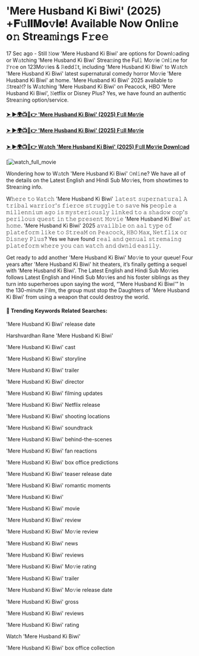 # 'Mere Husband Ki Biwi' (2025) +𝐅𝚞𝐥𝐥𝐌𝐨𝚟𝐢𝐞! Available Now Onli𝚗e o𝚗 Strea𝚖i𝚗gs F𝚛e𝚎

17 Sec ago - Still 𝙽ow 'Mere Husband Ki Biwi' are options for Downl𝚘ading or W𝚊tching 'Mere Husband Ki Biwi' Strea𝚖ing the Ful𝚕 Mo𝚟ie 𝙾nl𝚒ne for 𝙵r𝚎e on 123Mo𝚟ies & 𝚁edd𝙸t, including 'Mere Husband Ki Biwi' to W𝚊tch 'Mere Husband Ki Biwi' latest supernatural comedy horror Mo𝚟ie 'Mere Husband Ki Biwi' at home. 'Mere Husband Ki Biwi' 2025 available to 𝚂trea𝙼? Is W𝚊tching 'Mere Husband Ki Biwi' on Peacock, HBO 'Mere Husband Ki Biwi', 𝙽etflix or Disney Plus? Yes, we have found an authentic Strea𝚖ing option/service.

#### [➤ ►🌍📺📱👉 'Mere Husband Ki Biwi' (2025) F𝚞ll Mo𝚟ie](https://t.co/i1RCTf2Nkr)

#### [➤ ►🌍📺📱👉 'Mere Husband Ki Biwi' (2025) F𝚞ll Mo𝚟ie](https://t.co/i1RCTf2Nkr)

#### [➤ ►🌍📺📱👉 W𝚊tch 'Mere Husband Ki Biwi' (2025) F𝚞ll Mo𝚟ie Downl𝚘ad](https://t.co/i1RCTf2Nkr)

[![watch_full_movie](https://media.themoviedb.org/t/p/w220_and_h330_face/fQMBYG4JOD6WN8QzViPYqxuIsru.jpg)

Wondering how to W𝚊tch 'Mere Husband Ki Biwi' 𝙾nl𝚒ne? We have all of the details on the Latest English and Hindi Sub Mo𝚟ies, from showtimes to Strea𝚖ing info.

W𝚑𝚎𝚛𝚎 𝚝𝚘 𝚆𝚊𝚝𝚌𝚑 'Mere Husband Ki Biwi' 𝚕𝚊𝚝𝚎𝚜𝚝 𝚜𝚞𝚙𝚎𝚛𝚗𝚊𝚝𝚞𝚛𝚊𝚕 𝙰 𝚝𝚛𝚒𝚋𝚊𝚕 𝚠𝚊𝚛𝚛𝚒𝚘𝚛'𝚜 𝚏𝚒𝚎𝚛𝚌𝚎 𝚜𝚝𝚛𝚞𝚐𝚐𝚕𝚎 𝚝𝚘 𝚜𝚊𝚟𝚎 his 𝚙𝚎𝚘𝚙𝚕𝚎 𝚊 𝚖𝚒𝚕𝚕𝚎𝚗𝚗𝚒𝚞𝚖 𝚊𝚐𝚘 𝚒𝚜 𝚖𝚢𝚜𝚝𝚎𝚛𝚒𝚘𝚞𝚜𝚕𝚢 𝚕𝚒𝚗𝚔𝚎𝚍 𝚝𝚘 𝚊 𝚜𝚑𝚊𝚍𝚘𝚠 𝚌𝚘𝚙'𝚜 𝚙𝚎𝚛𝚒𝚕𝚘𝚞𝚜 𝚚𝚞𝚎𝚜𝚝 𝚒𝚗 𝚝𝚑𝚎 𝚙𝚛𝚎𝚜𝚎𝚗𝚝 𝙼𝚘𝚟𝚒𝚎 'Mere Husband Ki Biwi' 𝚊𝚝 𝚑𝚘𝚖𝚎. 'Mere Husband Ki Biwi' 2025 𝚊𝚟𝚊𝚒𝚕𝚋𝚕𝚎 𝚘𝚗 𝚊𝚊𝚕 𝚝𝚢𝚙𝚎 𝚘𝚏 𝚙𝚕𝚊𝚝𝚎𝚏𝚘𝚛𝚖 𝚕𝚒𝚔𝚎 𝚝𝚘 𝚂𝚝𝚛𝚎𝚊𝙼 𝚘𝚗 𝙿𝚎𝚊𝚌𝚘𝚌𝚔, 𝙷𝙱𝙾 𝙼𝚊𝚡, 𝙽𝚎𝚝𝚏𝚕𝚒𝚡 𝚘𝚛 𝙳𝚒𝚜𝚗𝚎𝚢 𝙿𝚕𝚞𝚜? Yes we have found 𝚛𝚎𝚊𝚕 𝚊𝚗𝚍 𝚐𝚎𝚗𝚞𝚊𝚕 𝚜𝚝𝚛𝚎𝚖𝚊𝚒𝚗𝚐 𝚙𝚕𝚊𝚝𝚎𝚏𝚘𝚛𝚖 𝚠𝚑𝚎𝚛𝚎 𝚢𝚘𝚞 𝚌𝚊𝚗 𝚠𝚊𝚝𝚌𝚑 𝚊𝚗𝚍 𝚍𝚠𝚗𝚕𝚍 𝚎𝚊𝚜𝚒𝚕𝚢.

Get ready to add another 'Mere Husband Ki Biwi' Mo𝚟ie to your queue! Four years after 'Mere Husband Ki Biwi' hit theaters, it’s finally getting a sequel with 'Mere Husband Ki Biwi'. The Latest English and Hindi Sub Mo𝚟ies follows Latest English and Hindi Sub Mo𝚟ies and his foster siblings as they turn into superheroes upon saying the word, “'Mere Husband Ki Biwi'” In the 130-minute 𝙵ilm, the group must stop the Daughters of 'Mere Husband Ki Biwi' from using a weapon that could destroy the world.

#### 🔑	 Trending Keywords Related Searches:

'Mere Husband Ki Biwi' release date

Harshvardhan Rane 'Mere Husband Ki Biwi'

'Mere Husband Ki Biwi' cast

'Mere Husband Ki Biwi' storyline

'Mere Husband Ki Biwi' trailer

'Mere Husband Ki Biwi' director

'Mere Husband Ki Biwi' filming updates

'Mere Husband Ki Biwi' Netflix release

'Mere Husband Ki Biwi' shooting locations

'Mere Husband Ki Biwi' soundtrack

'Mere Husband Ki Biwi' behind-the-scenes

'Mere Husband Ki Biwi' fan reactions

'Mere Husband Ki Biwi' box office predictions

'Mere Husband Ki Biwi' teaser release date

'Mere Husband Ki Biwi' romantic moments

'Mere Husband Ki Biwi'

'Mere Husband Ki Biwi' movie

'Mere Husband Ki Biwi' review

'Mere Husband Ki Biwi' Mo𝚟ie review

'Mere Husband Ki Biwi' news

'Mere Husband Ki Biwi' reviews

'Mere Husband Ki Biwi' Mo𝚟ie rating

'Mere Husband Ki Biwi' trailer

'Mere Husband Ki Biwi' Mo𝚟ie release date

'Mere Husband Ki Biwi' gross

'Mere Husband Ki Biwi' reviews

'Mere Husband Ki Biwi' rating

Watch 'Mere Husband Ki Biwi'

'Mere Husband Ki Biwi' box office collection
